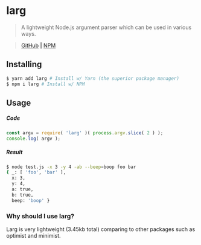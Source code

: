 # larg
> A lightweight Node.js argument parser which can be used in various ways.

> [GitHub](https://www.github.com/PassTheWessel/larg) **|** [NPM](https://www.npmjs.com/package/larg)

## Installing
```sh
$ yarn add larg # Install w/ Yarn (the superior package manager)
$ npm i larg # Install w/ NPM
```

## Usage
##### Code
```js
const argv = require( 'larg' )( process.argv.slice( 2 ) );
console.log( argv );
```
##### Result
```sh
$ node test.js -x 3 -y 4 -ab --beep=boop foo bar
{ _: [ 'foo', 'bar' ],
  x: 3,
  y: 4,
  a: true,
  b: true,
  beep: 'boop' }
```

### Why should I use larg?
Larg is very lightweight (3.45kb total) comparing to other packages such as optimist and minimist.
